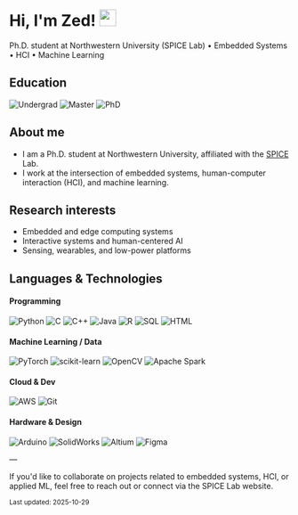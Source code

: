 # Hi, I'm Zed! <img src="https://raw.githubusercontent.com/MartinHeinz/MartinHeinz/master/wave.gif" width="30px">

Ph.D. student at Northwestern University (SPICE Lab) • Embedded Systems • HCI • Machine Learning

## Education

![Undergrad](https://img.shields.io/badge/Undergrad-XJTU-blue) ![Master](https://img.shields.io/badge/Master-UPenn-blue) ![PhD](https://img.shields.io/badge/PhD-Northwestern-blue)

## About me

- I am a Ph.D. student at Northwestern University, affiliated with the [SPICE](https://spice-lab.org) Lab.
- I work at the intersection of embedded systems, human-computer interaction (HCI), and machine learning.

## Research interests

- Embedded and edge computing systems
- Interactive systems and human-centered AI
- Sensing, wearables, and low-power platforms

## Languages & Technologies

#### Programming
![Python](https://img.shields.io/badge/-Python-000?&logo=Python)
![C](https://img.shields.io/badge/-C-000?&logo=C)
![C++](https://img.shields.io/badge/-C++-000?&logo=c%2b%2b&logoColor=00599C)
![Java](https://img.shields.io/badge/-Java-000?&logo=Java&logoColor=007396)
![R](https://img.shields.io/badge/-R-000?&logo=r)
![SQL](https://img.shields.io/badge/-SQL-000?&logo=MySQL)
![HTML](https://img.shields.io/badge/-HTML-000?&logo=html5)

#### Machine Learning / Data
![PyTorch](https://img.shields.io/badge/-PyTorch-000?&logo=PyTorch)
![scikit-learn](https://img.shields.io/badge/-scikit--learn-000?&logo=scikitlearn)
![OpenCV](https://img.shields.io/badge/-OpenCV-000?&logo=opencv)
![Apache Spark](https://img.shields.io/badge/-Apache_Spark-000?&logo=apachespark)

#### Cloud & Dev
![AWS](https://img.shields.io/badge/-AWS-000?&logo=Amazon-AWS&logoColor=F90)
![Git](https://img.shields.io/badge/-git-000?&logo=git)

#### Hardware & Design
![Arduino](https://img.shields.io/badge/-Arduino-000?&logo=arduino)
![SolidWorks](https://img.shields.io/badge/-SolidWorks-000?&logo=dassaultsystemes)
![Altium](https://img.shields.io/badge/-Altium-000?&logo=altiumdesigner)
![Figma](https://img.shields.io/badge/-Figma-000?&logo=figma)

—

If you'd like to collaborate on projects related to embedded systems, HCI, or applied ML, feel free to reach out or connect via the SPICE Lab website.

<sub>Last updated: 2025-10-29</sub>
